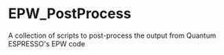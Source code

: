 # EPW_PostProcess
A collection of scripts to post-process the output from Quantum ESPRESSO's EPW code
